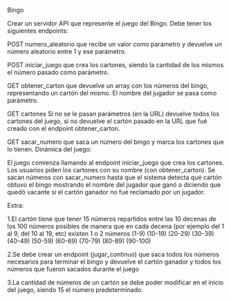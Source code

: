 Bingo

Crear un servidor API que represente el juego del Bingo. Debe tener los siguientes endpoints:

POST numero_aleatorio que recibe un valor como parámetro y devuelve un número aleatorio entre 1 y ese parámetro.

POST iniciar_juego que crea los cartones, siendo la cantidad de los mismos el número pasado como parámetro.

GET obtener_carton que devuelve un array con los números del bingo, representando un cartón del mismo. El nombre del jugador se pasa como parámetro.

GET cartones Si no se le pasan parámetros (en la URL) devuelve todos los cartones del juego, si no devuelve el cartón pasado en la URL que fué creado con el endpoint obtener_carton.

GET sacar_numero que saca un número del bingo y marca los cartones que lo tienen.
Dinámica del juego:

El juego comienza llamando al endpoint iniciar_juego que crea los cartones. Los usuarios piden los cartones con su nombre (con obtener_carton). Se sacan números con sacar_numero hasta que el sistema detecta qué cartón obtuvo el bingo mostrando el nombre del jugador que ganó o diciendo que quedó vacante si el cartón ganador no fué reclamado por un jugador.

Extra: 

 1.El cartón tiene que tener 15 números repartidos entre las 10 decenas de los 100 números posibles de manera que en cada decena (por ejemplo del 1 al 9, del 10 al 19, etc) existen 1 o 2 números
        (1-9) (10-19) (20-29) (30-39) (40-49) (50-59) (60-69) (70-79) (80-89) (90-100)

2.Se debe crear un endpoint (jugar_continuo) que saca todos los números necesarios para terminar el bingo y devuelve el cartón ganador y todos los números que fueron sacados durante el juego

3.La cantidad de números de un cartón se debe poder modificar en el inicio del juego, siendo 15 el número predeterminado.
